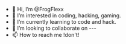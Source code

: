 - 👋 Hi, I’m @FrogFlexx
- 👀 I’m interested in coding, hacking, gaming.
- 🌱 I’m currently learning to code and hack.
- 💞️ I’m looking to collaborate on ---
- 📫 How to reach me !don't!

<!---
FrogFlexx/FrogFlexx is a ✨ special ✨ repository because its `README.md` (this file) appears on your GitHub profile.
You can click the Preview link to take a look at your changes.
--->
